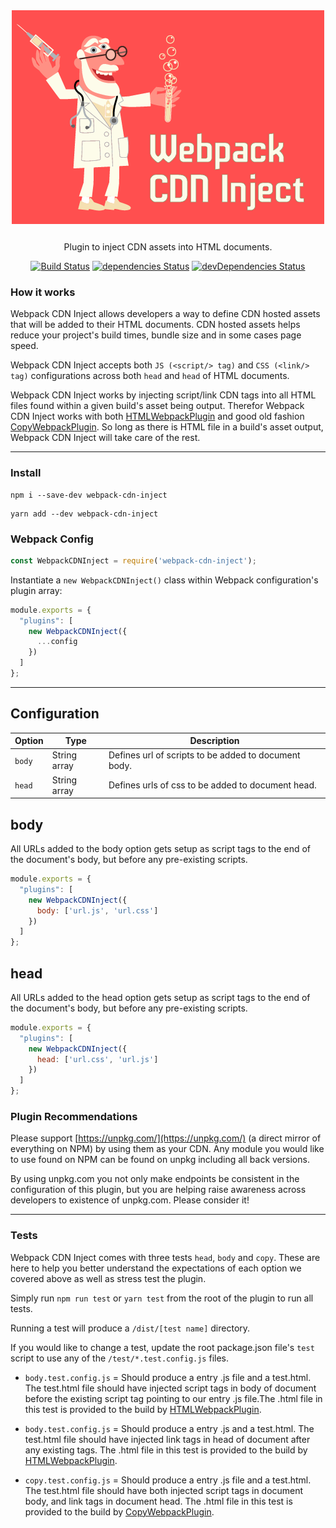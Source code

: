 <div align="center">
  <img src="/assets/logo.png" width="500" />
  <p style="margin-top: 25px;">Plugin to inject CDN assets into HTML documents.</p>

[![Build Status](https://travis-ci.com/drolsen/webpack-cdn-inject.svg?branch=master)](https://travis-ci.com/drolsen/webpack-cdn-inject)
[![dependencies Status](https://david-dm.org/drolsen/webpack-cdn-inject/status.svg)](https://david-dm.org/drolsen/webpack-cdn-inject)
[![devDependencies Status](https://david-dm.org/drolsen/webpack-cdn-inject/dev-status.svg)](https://david-dm.org/drolsen/webpack-cdn-inject?type=dev)
</div>

### How it works
Webpack CDN Inject allows developers a way to define CDN hosted assets that will be added to their HTML documents.
CDN hosted assets helps reduce your project's build times, bundle size and in some cases page speed.

Webpack CDN Inject accepts both `JS (<script/> tag)` and `CSS (<link/> tag)` configurations across both `head` and `head` of HTML documents.

Webpack CDN Inject works by injecting script/link CDN tags into all HTML files found within a given build's asset being output.
Therefor Webpack CDN Inject works with both [HTMLWebpackPlugin](https://www.npmjs.com/package/html-webpack-plugin) and good old fashion [CopyWebpackPlugin](https://www.npmjs.com/package/copy-webpack-plugin). So long as there is HTML file in a build's asset output, Webpack CDN Inject will take care of the rest.

---
### Install
```
npm i --save-dev webpack-cdn-inject
```
```
yarn add --dev webpack-cdn-inject
```

### Webpack Config
```js
const WebpackCDNInject = require('webpack-cdn-inject');
```
Instantiate a `new WebpackCDNInject()` class within Webpack configuration's plugin array:
```js
module.exports = {
  "plugins": [
    new WebpackCDNInject({
      ...config
    })
  ]
};
```

---

## Configuration


Option | Type | Description
--- | --- | ---
`body` | String array | Defines url of scripts to be added to document body.
`head` | String array | Defines urls of css to be added to document head.


## body
All URLs added to the body option gets setup as script tags to the end of the document's body, but before any pre-existing scripts.

```js
module.exports = {
  "plugins": [
    new WebpackCDNInject({
      body: ['url.js', 'url.css']
    })
  ]
};
```

## head
All URLs added to the head option gets setup as script tags to the end of the document's body, but before any pre-existing scripts.

```js
module.exports = {
  "plugins": [
    new WebpackCDNInject({
      head: ['url.css', 'url.js']
    })
  ]
};
```

### Plugin Recommendations
Please support [https://unpkg.com/](https://unpkg.com/) (a direct mirror of everything on NPM) by using them as your CDN.
Any module you would like to use found on NPM can be found on unpkg including all back versions.

By using unpkg.com you not only make endpoints be consistent in the configuration of this plugin, but you are helping raise awareness across developers to existence of unpkg.com. Please consider it!

---

### Tests

Webpack CDN Inject comes with three tests `head`, `body` and `copy`.
These are here to help you better understand the expectations of each option we covered above as well as stress test the plugin.

Simply run `npm run test` or `yarn test` from the root of the plugin to run all tests.

Running a test will produce a `/dist/[test name]` directory.

If you would like to change a test, update the root package.json file's `test` script to use any of the `/test/*.test.config.js` files.

- `body.test.config.js` = Should produce a entry .js file and a test.html.
The test.html file should have injected script tags in body of document before the existing script tag pointing to our entry .js file.The .html file in this test is provided to the build by [HTMLWebpackPlugin](https://www.npmjs.com/package/html-webpack-plugin).

- `body.test.config.js` = Should produce a entry .js and a test.html.
The test.html file should have injected link tags in head of document after any existing tags. The .html file in this test is provided to the build by [HTMLWebpackPlugin](https://www.npmjs.com/package/html-webpack-plugin).

- `copy.test.config.js` = Should produce a entry .js file and a test.html.
The test.html file should have both injected script tags in document body, and link tags in document head. The .html file in this test is provided to the build by [CopyWebpackPlugin](https://www.npmjs.com/package/copy-webpack-plugin).